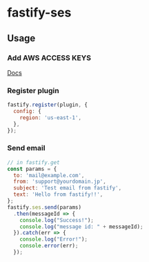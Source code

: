 # fastify-ses
## Usage
### Add AWS ACCESS KEYS
[Docs](https://docs.aws.amazon.com/sdk-for-javascript/v2/developer-guide/loading-node-credentials-shared.html)

### Register plugin
```javascript
fastify.register(plugin, {
  config: {
    region: 'us-east-1',
  },
});
```

### Send email
```javascript
// in fastify.get
const params = {
  to: 'mail@example.com',
  from: 'support@yourdomain.jp',
  subject: 'Test email from fastify',
  text: 'Hello from fastify!!',
};
fastify.ses.send(params)
  .then(messageId => {
    console.log("Success!");
    console.log("message id: " + messageId);
  }).catch(err => {
    console.log("Error!");
    console.error(err);
  });
```
